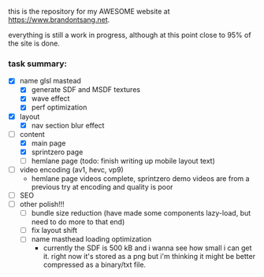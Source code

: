 this is the repository for my AWESOME website at https://www.brandontsang.net.

everything is still a work in progress, although at this point close to 95% of the site is done.

### task summary:

- [x] name glsl mastead
  - [x] generate SDF and MSDF textures
  - [x] wave effect
  - [x] perf optimization
- [x] layout
  - [x] nav section blur effect
- [ ] content
  - [x] main page
  - [x] sprintzero page
  - [ ] hemlane page (todo: finish writing up mobile layout text)
- [ ] video encoding (av1, hevc, vp9)
  - hemlane page videos complete, sprintzero demo videos are from a previous try at encoding and quality is poor
- [ ] SEO
- [ ] other polish!!!
  - [ ] bundle size reduction (have made some components lazy-load, but need to do more to that end)
  - [ ] fix layout shift
  - [ ] name masthead loading optimization
    - currently the SDF is 500 kB and i wanna see how small i can get it. right now it's stored as a png but i'm thinking it might be better compressed as a binary/txt file.

